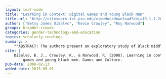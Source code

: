 ```yaml
---
layout: leaf-node
title: "Learning in Context: Digital Games and Young Black Men"
title-url: "http://citeseerx.ist.psu.edu/viewdoc/download?doi=10.1.1.206.624&rep=rep1&type=pdf"
author: ["Betsy James DiSalvo", "Kevin Crowley", "Roy Norwood"]
groups: broader-issues
categories: gender-technology-and-education
topics: scholarly-readings
summary: >
    ""ABSTRACT: The authors present an exploratory study of Black middle school boys who play digital games. The study was conducted through observations and interviews with Black American middle school boys about digital games as an informal learning experience. The first goal of the study is to understand the cultural context that Black students from economically disadvantaged inner-city neighborhoods bring to playing digital games. The second goal of the study is to examine how this cultural context affects the learning opportunities with games. Third, the authors examine how differences in game play are potential factors in the discrepancy between White male gamers and Black male gamers in science, technology, engineering, and mathematics. Finally, the authors address several opportunities within the field of informal learning to augment game play by bridging the learning that takes place within game play to the real world.""
cite: |
    DiSalvo, B. J., Crowley, K., & Norwood, R. (2008). Learning in context: Digital
        games and young black men. Games and Culture.
pub-date: 2008-02-13
added-date: 2015-09-01
---
```

